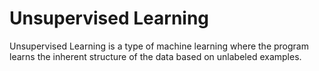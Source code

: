 # Unsupervised Learning

Unsupervised Learning is a type of machine learning where the program learns the inherent structure of the data based on unlabeled examples.